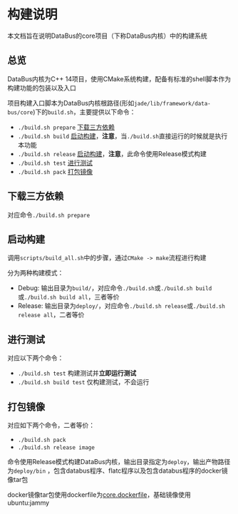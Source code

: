 # 构建说明

本文档旨在说明DataBus的core项目（下称DataBus内核）中的构建系统

## 总览

DataBus内核为C++ 14项目，使用CMake系统构建，配备有标准的shell脚本作为构建功能的包装以及入口


项目构建入口脚本为DataBus内核根路径(形如`jade/lib/framework/data-bus/core`)下的`build.sh`，主要提供以下命令：

- `./build.sh prepare` [下载三方依赖](#下载三方依赖)
- `./build.sh build` [启动构建](#启动构建)，**注意**，当`./build.sh`直接运行的时候就是执行本功能
- `./build.sh release` [启动构建](#启动构建)，**注意**，此命令使用Release模式构建
- `./build.sh test` [进行测试](#进行测试)
- `./build.sh pack` [打包镜像](#打包镜像)

## 下载三方依赖

对应命令`./build.sh prepare`

## 启动构建

调用`scripts/build_all.sh`中的步骤，通过`CMake -> make`流程进行构建

分为两种构建模式：

- Debug: 输出目录为`build/`，对应命令`./build.sh`或`./build.sh build`或`./build.sh build all`，三者等价
- Release: 输出目录为`deploy/`，对应命令`./build.sh release`或`./build.sh release all`，二者等价

## 进行测试

对应以下两个命令：

- `./build.sh test` 构建测试并**立即运行测试**
- `./build.sh build test` 仅构建测试，不会运行

## 打包镜像

对应如下两个命令，二者等价：

- `./build.sh pack`
- `./build.sh release image`

命令使用Release模式构建DataBus内核，输出目录指定为`deploy`，输出产物路径为`deploy/bin`
，包含databus程序、flatc程序以及包含databus程序的docker镜像tar包

docker镜像tar包使用dockerfile为[core.dockerfile](../../common/docker/core.dockerfile)，基础镜像使用ubuntu:jammy
